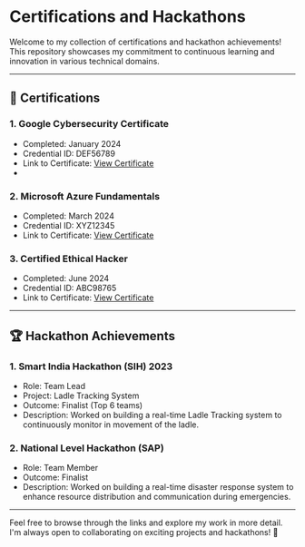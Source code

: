 # Certifications and Hackathons

Welcome to my collection of certifications and hackathon achievements! This repository showcases my commitment to continuous learning and innovation in various technical domains.

---

## 📜 Certifications

### 1. **Google Cybersecurity Certificate**
   - Completed: January 2024
   - Credential ID: DEF56789
   - Link to Certificate: [View Certificate](Google_cybersecurity.pdf)
   - 
### 2. **Microsoft Azure Fundamentals**
   - Completed: March 2024
   - Credential ID: XYZ12345
   - Link to Certificate: [View Certificate](Microsoft_Azure_Fundamentals.pdf)

### 3. **Certified Ethical Hacker**
   - Completed: June 2024
   - Credential ID: ABC98765
   - Link to Certificate: [View Certificate](link-to-certificate)

---

## 🏆 Hackathon Achievements

### 1. **Smart India Hackathon (SIH) 2023**
   - Role: Team Lead
   - Project: Ladle Tracking System
   - Outcome: Finalist (Top 6 teams)
   - Description: Worked on building a real-time Ladle Tracking system to continuously monitor in movement of the ladle.

### 2. **National Level Hackathon (SAP)**
   - Role: Team Member
   - Outcome: Finalist
   - Description: Worked on building a real-time disaster response system to enhance resource distribution and communication during emergencies.
---

Feel free to browse through the links and explore my work in more detail. I'm always open to collaborating on exciting projects and hackathons! 🚀
